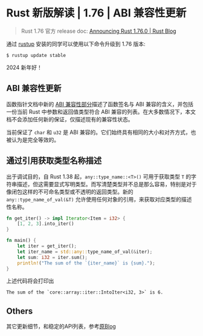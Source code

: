 # Rust 新版解读 | 1.76 | ABI 兼容性更新

> Rust 1.76 官方 release doc: [Announcing Rust 1.76.0 | Rust Blog](https://blog.rust-lang.org/2024/02/08/Rust-1.76.0.html)

通过 [rustup](https://www.rust-lang.org/tools/install) 安装的同学可以使用以下命令升级到 1.76 版本:

```shell
$ rustup update stable
```

2024 新年好！

## ABI 兼容性更新

函数指针文档中新的 [ABI 兼容性部分](https://doc.rust-lang.org/stable/std/primitive.fn.html#abi-compatibility)描述了函数签名与 ABI 兼容的含义，并包括一份当前 Rust 中参数和返回值类型符合 ABI 兼容的列表。在大多数情况下，本文档不会添加任何新的保证，仅描述现有的兼容性状态。

当前保证了 `char` 和 `u32` 是 ABI 兼容的。它们始终具有相同的大小和对齐方式，也被认为是完全等效的。

## 通过引用获取类型名称描述

出于调试目的，自 Rust 1.38 起，`any::type_name::<T>()` 可用于获取类型 `T` 的字符串描述，但这需要显式写明类型。而写清楚类型并不总是那么容易，特别是对于像闭包这样的不可命名类型或不透明的返回类型。新的 `any::type_name_of_val(&T)` 允许使用任何对象的引用，来获取对应类型的描述性名称。

```rust
fn get_iter() -> impl Iterator<Item = i32> {
    [1, 2, 3].into_iter()
}

fn main() {
    let iter = get_iter();
    let iter_name = std::any::type_name_of_val(&iter);
    let sum: i32 = iter.sum();
    println!("The sum of the `{iter_name}` is {sum}.");
}
```

上述代码将会打印出

```text
The sum of the `core::array::iter::IntoIter<i32, 3>` is 6.
```

## Others

其它更新细节，和稳定的API列表，参考[原Blog](https://blog.rust-lang.org/2024/02/08/Rust-1.76.0.html#stabilized-apis)